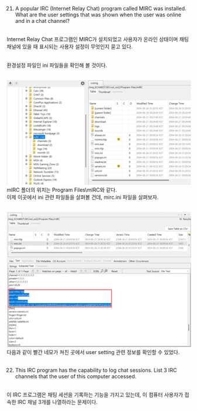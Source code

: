21. A popular IRC (Internet Relay Chat) program called MIRC was installed. What are the user settings that was shown when the user was online and in a chat channel?<br><br>

Internet Relay Chat 프로그램인 MIRC가 설치되었고 사용자가 온라인 상태이며 채팅 채널에 있을 때 표시되는 사용자 설정이 무엇인지 묻고 있다.<br><br>

환경설정 파일인 ini 파일들을 확인해 볼 것이다.<br><br>

![alt text](1.png)
mIRC 폴더의 위치는 Program Files\mIRC와 같다.<br>
이제 이곳에서 ini 관련 파일들을 살펴볼 건데, mirc.ini 파일을 살펴보자.<br><br>

![alt text](2.png)<br>
다음과 같이 빨간 네모가 쳐진 곳에서 user setting 관련 정보를 확인할 수 있었다.<br><br>

22. This IRC program has the capability to log chat sessions. List 3 IRC channels that the user of this computer accessed.<br><br>

이 IRC 프로그램은 채팅 세션을 기록하는 기능을 가지고 있는데, 이 컴퓨터 사용자가 접속한 IRC 채널 3개를 나열하라는 문제이다.<br><br>
